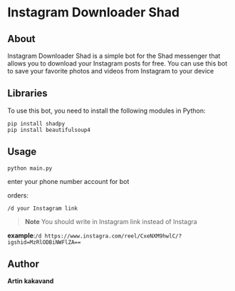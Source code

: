 # Instagram Downloader Shad

## About

Instagram Downloader Shad is a simple bot for the Shad messenger that allows you to download your Instagram posts for free. You can use this bot to save your favorite photos and videos from Instagram to your device

## Libraries

To use this bot, you need to install the following modules in Python:
```
pip install shadpy
pip install beautifulsoup4
```

## Usage

`python main.py`

enter your phone number account for bot

orders:

`/d your Instagram link`

> **Note**
>You should write in Instagram link instead of Instagra

**example**:`/d https://www.instagra.com/reel/CxeNXM9hwlC/?igshid=MzRlODBiNWFlZA==`
## Author

**Artin kakavand**
